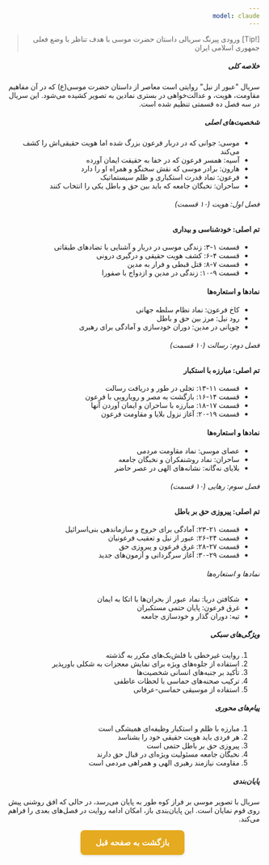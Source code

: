 ```yaml
---
model: claude
---
```


> [!Tip] ورودی
> پیرنگ سریالی داستان حضرت موسی با هدف تناظر با وضع فعلی جمهوری اسلامی ایران

##### خلاصه کلی

سریال "عبور از نیل" روایتی است معاصر از داستان حضرت موسی(ع) که در آن مفاهیم مقاومت، هویت، و عدالت‌خواهی در بستری نمادین به تصویر کشیده می‌شود. این سریال در سه فصل ده قسمتی تنظیم شده است.

##### شخصیت‌های اصلی

- موسی: جوانی که در دربار فرعون بزرگ شده اما هویت حقیقی‌اش را کشف می‌کند
- آسیه: همسر فرعون که در خفا به حقیقت ایمان آورده
- هارون: برادر موسی که نقش سخنگو و همراه او را دارد
- فرعون: نماد قدرت استکباری و ظلم سیستماتیک
- ساحران: نخبگان جامعه که باید بین حق و باطل یکی را انتخاب کنند

###### فصل اول: هویت (۱۰ قسمت)

#### تم اصلی: خودشناسی و بیداری

- قسمت ۱-۳: زندگی موسی در دربار و آشنایی با تضادهای طبقاتی
- قسمت ۴-۶: کشف هویت حقیقی و درگیری درونی
- قسمت ۷-۸: قتل قبطی و فرار به مدین
- قسمت ۹-۱۰: زندگی در مدین و ازدواج با صفورا

#### نمادها و استعاره‌ها

- کاخ فرعون: نماد نظام سلطه جهانی
- رود نیل: مرز بین حق و باطل
- چوپانی در مدین: دوران خودسازی و آمادگی برای رهبری

###### فصل دوم: رسالت (۱۰ قسمت)

#### تم اصلی: مبارزه با استکبار

- قسمت ۱۱-۱۳: تجلی در طور و دریافت رسالت
- قسمت ۱۴-۱۶: بازگشت به مصر و رویارویی با فرعون
- قسمت ۱۷-۱۸: مبارزه با ساحران و ایمان آوردن آنها
- قسمت ۱۹-۲۰: آغاز نزول بلایا و مقاومت فرعون

#### نمادها و استعاره‌ها

- عصای موسی: نماد مقاومت مردمی
- ساحران: نماد روشنفکران و نخبگان جامعه
- بلایای نه‌گانه: نشانه‌های الهی در عصر حاضر

###### فصل سوم: رهایی (۱۰ قسمت)

#### تم اصلی: پیروزی حق بر باطل

- قسمت ۲۱-۲۳: آمادگی برای خروج و سازماندهی بنی‌اسرائیل
- قسمت ۲۴-۲۶: عبور از نیل و تعقیب فرعونیان
- قسمت ۲۷-۲۸: غرق فرعون و پیروزی حق
- قسمت ۲۹-۳۰: آغاز سرگردانی و آزمون‌های جدید

###### نمادها و استعاره‌ها

- شکافتن دریا: نماد عبور از بحران‌ها با اتکا به ایمان
- غرق فرعون: پایان حتمی مستکبران
- تیه: دوران گذار و خودسازی جامعه

##### ویژگی‌های سبکی

1. روایت غیرخطی با فلش‌بک‌های مکرر به گذشته
2. استفاده از جلوه‌های ویژه برای نمایش معجزات به شکلی باورپذیر
3. تأکید بر جنبه‌های انسانی شخصیت‌ها
4. ترکیب صحنه‌های حماسی با لحظات عاطفی
5. استفاده از موسیقی حماسی-عرفانی

##### پیام‌های محوری

1. مبارزه با ظلم و استکبار وظیفه‌ای همیشگی است
2. هر فردی باید هویت حقیقی خود را بشناسد
3. پیروزی حق بر باطل حتمی است
4. نخبگان جامعه مسئولیت ویژه‌ای در قبال حق دارند
5. مقاومت نیازمند رهبری الهی و همراهی مردمی است

##### پایان‌بندی

سریال با تصویر موسی بر فراز کوه طور به پایان می‌رسد، در حالی که افق روشنی پیش روی قوم نمایان است. این پایان‌بندی باز، امکان ادامه روایت در فصل‌های بعدی را فراهم می‌کند.


<html dir="rtl" lang="fa"><head> <meta charset="UTF-8"> <style> .back-button { display: inline-block; padding: 15px 30px; background-color: rgb(229, 170, 31); color: white; text-decoration: none; border-radius: 8px; font-family: 'Vazirmatn', Tahoma, Geneva, Verdana, sans-serif; font-weight: bold; font-size: 16px; border: none; cursor: pointer; transition: background-color 0.3s ease; box-shadow: 0 2px 5px rgba(0,0,0,0.1); } .back-button:hover { background-color: rgb(205, 150, 25); box-shadow: 0 3px 8px rgba(0,0,0,0.2); } .button-container { display: flex; justify-content: center; align-items: center;} </style></head><body> <div class="button-container"> <button class="back-button" onclick="window.history.back()" aria-label="بازگشت به صفحه قبل"> بازگشت به صفحه قبل </button> </div></body></html>